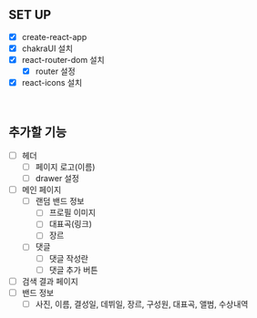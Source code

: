 ## SET UP

- [x] create-react-app
- [x] chakraUI 설치
- [x] react-router-dom 설치
  - [x] router 설정
- [x] react-icons 설치

<br>

## 추가할 기능

- [ ] 헤더
  - [ ] 페이지 로고(이름)
  - [ ] drawer 설정
- [ ] 메인 페이지
  - [ ] 랜덤 밴드 정보
    - [ ] 프로필 이미지
    - [ ] 대표곡(링크)
    - [ ] 장르
  - [ ] 댓글
    - [ ] 댓글 작성란
    - [ ] 댓글 추가 버튼
- [ ] 검색 결과 페이지
- [ ] 밴드 정보
  - [ ] 사진, 이름, 결성일, 데뷔일, 장르, 구성원, 대표곡, 앨범, 수상내역
